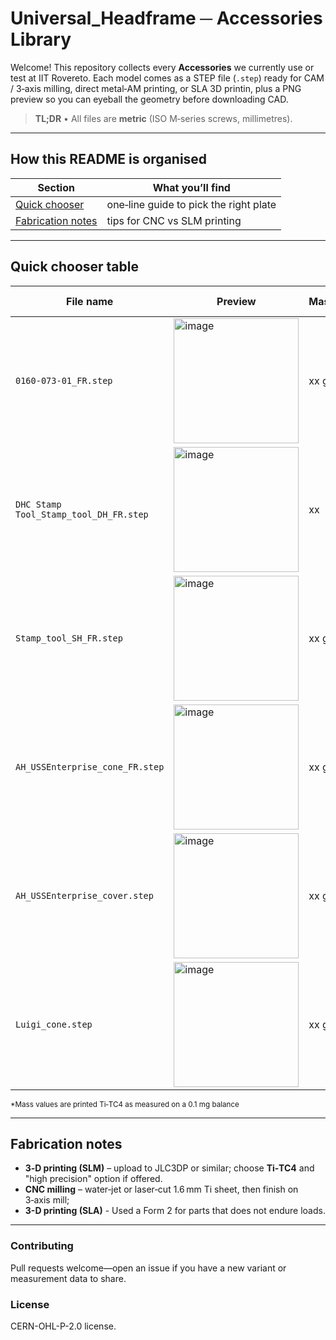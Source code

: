 # Universal\_Headframe ─ Accessories Library 
Welcome!  This repository collects every **Accessories** we currently use or test at IIT Rovereto.  Each model comes as a STEP file (`.step`) ready for CAM / 3‑axis milling, direct metal‑AM printing, or SLA 3D printin, plus a PNG preview so you can eyeball the geometry before downloading CAD.

> **TL;DR**  • All files are **metric** (ISO M‑series screws, millimetres).

---

## How this README is organised

| Section                                 | What you’ll find                              |
| --------------------------------------- | --------------------------------------------- |
| [Quick chooser](#quick-chooser-table)   | one‑line guide to pick the right plate        |
| [Fabrication notes](#fabrication-notes) | tips for CNC vs SLM printing                  |

---

## Quick chooser table

| File name                    | Preview                                           | Mass\* | Aperture Ø | Typical use‑case                                                         |
| ---------------------------- | ------------------------------------------------- | ------ | ---------- | ------------------------------------------------------------------------ |
| `0160-073-01_FR.step`        |<img width="200" height="200" alt="image" src="https://github.com/user-attachments/assets/d9629387-1684-4be4-83f3-da9fcd6184ba" /> | xx g | x mm       | **Allen institute lineage** 	titanium headframe utilized with the [SHIELD]( https://cad.onshape.com/publications/a9da3d5bea6057b1de9dcbe4/w/e8fb183696b8dd84a43603fb/e/8e9294519ca4564a8390c596?renderMode=0&leftPanel=false&uiState=687e53a48cc3d5295ef9be1f ) implant for dual hemisphere electrophysiological recordings|
| `DHC Stamp Tool_Stamp_tool_DH_FR.step`|<img width="200" height="200" alt="image" src="https://github.com/user-attachments/assets/737602b0-636a-4b25-b1ce-7d8e50378b73" />| xx  g | x mm       | **Allen institute lineage**  Headframe-shank mounted stylus for setting stereotax clamp location with respect to Bregma|
| `Stamp_tool_SH_FR.step`        |<img width="200" height="200" alt="image" src="https://github.com/user-attachments/assets/52fde1f3-948a-418d-be3b-6fbe77c8fc69" />| xx g | x mm        |**Allen institute lineage**Headframe-shank mounted Whole Hemisphere Implant Tracer |
| `AH_USSEnterprise_cone_FR.step`|<img width="200" height="200" alt="image" src="https://github.com/user-attachments/assets/b2470306-d3b9-465a-a05c-f2e43692bdff" />| xx g | x mm        | **Skull‑contoured** geometry—full compatibility, acute imaging, [SHIELD]( https://cad.onshape.com/publications/a9da3d5bea6057b1de9dcbe4/w/e8fb183696b8dd84a43603fb/e/8e9294519ca4564a8390c596?renderMode=0&leftPanel=false&uiState=687e53a48cc3d5295ef9be1f ) implant for dual hemisphere electrophysiological recordings |
| `AH_USSEnterprise_cover.step`|<img width="200" height="200" alt="image" src="https://github.com/user-attachments/assets/56db0925-8883-4969-b1a7-c4388b0afbe0" />| xx g | x mm       | Headframe-shank mounted Dual Hemisphere Implant Tracer       			           |
| `Luigi_cone.step`|<img width="200" height="200" alt="image" src="https://github.com/user-attachments/assets/45404b41-67d2-434d-981d-b1479ca10d60" />| xx g | x mm       | Plate with keyed seat for Eppendorf to insert NP2 shanks            |
<sub>\*Mass values are printed Ti‑TC4 as measured on a 0.1 mg balance</sub>

---

## Fabrication notes

* **3‑D printing (SLM)** – upload to JLC3DP or similar; choose **Ti‑TC4** and "high precision" option if offered.
* **CNC milling** – water‑jet or laser‑cut 1.6 mm Ti sheet, then finish on 3‑axis mill;
* **3-D printing  (SLA)** - Used a Form 2 for parts that does not endure loads.

---


### Contributing

Pull requests welcome—open an issue if you have a new variant or measurement data to share.

### License

CERN-OHL-P-2.0 license.
